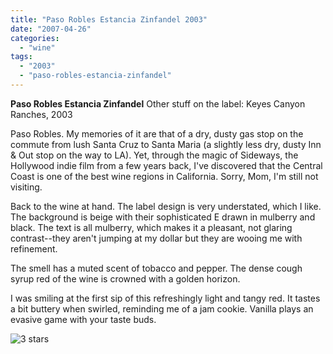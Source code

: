 ```yaml
---
title: "Paso Robles Estancia Zinfandel 2003"
date: "2007-04-26"
categories:
  - "wine"
tags:
  - "2003"
  - "paso-robles-estancia-zinfandel"
---
```


**Paso Robles Estancia Zinfandel** Other stuff on the label: Keyes Canyon Ranches, 2003

Paso Robles. My memories of it are that of a dry, dusty gas stop on the commute from lush Santa Cruz to Santa Maria (a slightly less dry, dusty Inn & Out stop on the way to LA). Yet, through the magic of Sideways, the Hollywood indie film from a few years back, I've discovered that the Central Coast is one of the best wine regions in California. Sorry, Mom, I'm still not visiting.

Back to the wine at hand. The label design is very understated, which I like. The background is beige with their sophisticated E drawn in mulberry and black. The text is all mulberry, which makes it a pleasant, not glaring contrast--they aren't jumping at my dollar but they are wooing me with refinement.

The smell has a muted scent of tobacco and pepper. The dense cough syrup red of the wine is crowned with a golden horizon.

I was smiling at the first sip of this refreshingly light and tangy red. It tastes a bit buttery when swirled, reminding me of a jam cookie. Vanilla plays an evasive game with your taste buds.

![3 stars](http://www.rebeccagomezfarrell.com/wp-content/uploads/2009/02/rating_avocado1.gif "rating_avocado1")
